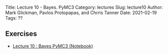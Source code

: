 Title: Lecture 10 - Bayes. PyMC3
Category: lectures
Slug: lecture10
Author: Mark Glickman, Pavlos Protopapas, and Chrris Tanner
Date: 2021-02-19
Tags: ??

## Exercises
- [Lecture 10 : Bayes PyMC3 (Notebook)]({filename}notebook/cs109b_lect10_bayes_1_2021_students.ipynb)